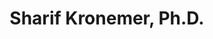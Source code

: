 ---
title: "Sharif Kronemer, Ph.D."
presenter_id: sharif_kronemer
layout: member_all_presentations
---